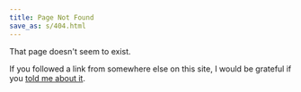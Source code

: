 ```yaml
---
title: Page Not Found
save_as: s/404.html
---
```


That page doesn't seem to exist.

If you followed a link from somewhere else on this site,
I would be grateful if you [told me about it](/contact/).
